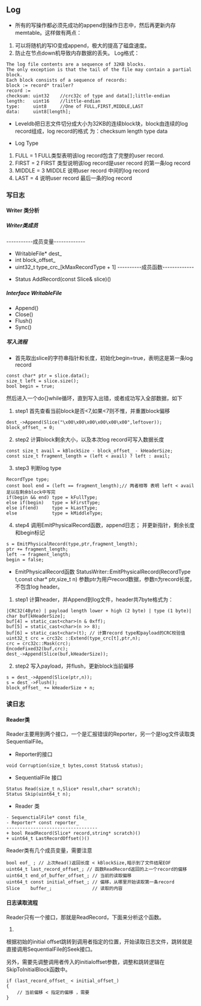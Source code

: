 ## Log
- 所有的写操作都必须先成功的append到操作日志中，然后再更新内存memtable。这样做有两点：
1. 可以将随机的写IO变成append，极大的提高了磁盘速度。
2. 防止在节点down机导致内存数据的丢失。
Log格式：
```
The log file contents are a sequence of 32KB blocks.
The only exception is that the tail of the file may contain a partial block.
Each block consists of a sequence of records:
block := record* trailer?
record := 
checksum: uint32    //crc32c of type and data[];little-endian
length:   uint16    //little-endian
type:     uint8     //One of FULL,FIRST,MIDDLE,LAST
data:     uint8[length];
```
- Leveldb把日志文件切分成大小为32KB的连续block块，block由连续的log record组成，log record的格式
为：checksum length type data

- Log Type
1. FULL = 1 FULL类型表明该log record包含了完整的user record.
2. FIRST = 2 FIRST 类型说明该log record是user record 的第一条log record
3. MIDDLE = 3 MIDDLE 说明user record 中间的log record
4. LAST = 4          说明user record 最后一条的log record

### 写日志

#### Writer 类分析
##### Writer类成员
-----------成员变量-------------
- WritableFile* dest_
- int block_offset_
- uint32_t type_crc_[kMaxRecordType + 1]
----------成员函数-------------
+ Status AddRecord(const Slice& slice)()
##### Interface WritableFile
- Append()
- Close()
- Flush()
- Sync()

##### 写入流程
- 首先取出slice的字符串指针和长度，初始化begin=true，表明这是第一条log record
```
const char* ptr = slice.data();
size_t left = slice.size();
bool begin = true;
```
然后进入一个do{}while循环，直到写入出错，或者成功写入全部数据，如下
1. step1 
首先查看当前block是否<7,如果<7则不惟，并重置block偏移
```  
dest_->Append(Slice("\x00\x00\x00\x00\x00\x00",leftover));
block_offset_ = 0;
```
2. step2
计算block剩余大小，以及本次log record可写入数据长度
```
const size_t avail = kBlockSize - block_offset_ - kHeaderSize;
const size_t fragment_length = (left < avail) ? left : avail;
```
3. step3
判断log type
```
RecordType type;
const bool end = (left == fragment_length);// 两者相等 表明 left < avail 足以在剩余block中写完
if(begin && end) type = kFullType;
else if(begin)   type = kFirstType;
else if(end)     type = kLastType;
else             type = kMiddleType;
```
4. step4
调用EmitPhysicalRecord函数，append日志；
并更新指针，剩余长度和begin标记
```
s = EmitPhysicalRecord(type,ptr,fragment_length);
ptr += fragment_length;
left -= fragment_length;
begin = false;
```
- EmitPhysicalRecord函数
StatusWriter::EmitPhysicalRecord(RecordType t,const char* ptr,size_t n)
参数ptr为用户record数据，参数n为record长度，不包含log header。
1. step1
计算header，并Append到log文件，header共7byte格式为：
```
|CRC32(4Byte) | payload length lower + high (2 byte) | type (1 byte)|
char buf[kHeaderSize];
buf[4] = static_cast<char>(n & 0xff);
buf[5] = static_cast<char>(n >> 8);
buf[6] = static_cast<char>(t); // 计算record type和payload的CRC校验值
uint32_t crc = crc32c ::Extend(type_crc[t],ptr,n);
crc = crc32c::Mask(crc);
EncodeFixed32(buf,crc);
dest_->Append(Slice(buf,kHeaderSize));
```
2. step2
写入payload，并flush，更新block当前偏移
```
s = dest_->Append(Slice(ptr,n));
s = dest_->Flush();
block_offset_ += kHeaderSize + n;
```


### 读日志

#### Reader类
Reader主要用到两个接口，一个是汇报错误的Reporter，另一个是log文件读取类SequentialFile。

- Reporter的接口
```
void Corruption(size_t bytes,const Status& status);
``` 
- SequentialFile 接口
```
Status Read(size_t n,Slice* result,char* scratch);
Status Skip(uint64_t n);
```
- Reader 类
```
- SequenctialFile* const file_
- Reporter* const reporter_
----------------------------------
+ bool ReadRecord(Slice* record,string* scratch)()
+ uint64_t LastRecordOffset()()
```
Reader类有几个成员变量，需要注意
```
bool eof_ ; // 上次Read()返回长度 < kBlockSize,暗示到了文件结尾EOF
uint64_t last_record_offset_; // 函数ReadRecord返回的上一个record的偏移
uint64_t end_of_buffer_offset_; // 当前的读取偏移
uint64_t const initial_offset_; // 偏移，从哪里开始读取第一条record
Slice    buffer_;               // 读取的内容
```

#### 日志读取流程

Reader只有一个接口，那就是ReadRecord，下面来分析这个函数。

1. 
根据初始的initial offset跳转到调用者指定的位置，开始读取日志文件，跳转就是直接调用SequentialFile的Seek接口。

另外，需要先调整调用者传入的initialoffset参数，调整和跳转逻辑在SkipToInitialBlock函数中。
```
if (last_record_offset_ < initial_offset_)
{
    // 当前偏移 < 指定的偏移 ，需要
}
```
